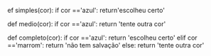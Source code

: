 ef simples(cor):
    if cor =='azul':
        return'escolheu certo'
        
def medio(cor):
    if cor =='azul':
        return 'tente outra cor'
    
def completo(cor):
    if cor =='azul':
        return 'escolheu certo'
    elif cor =='marrom':
        return 'não tem salvação'
    else:
        return 'tente outra cor'
